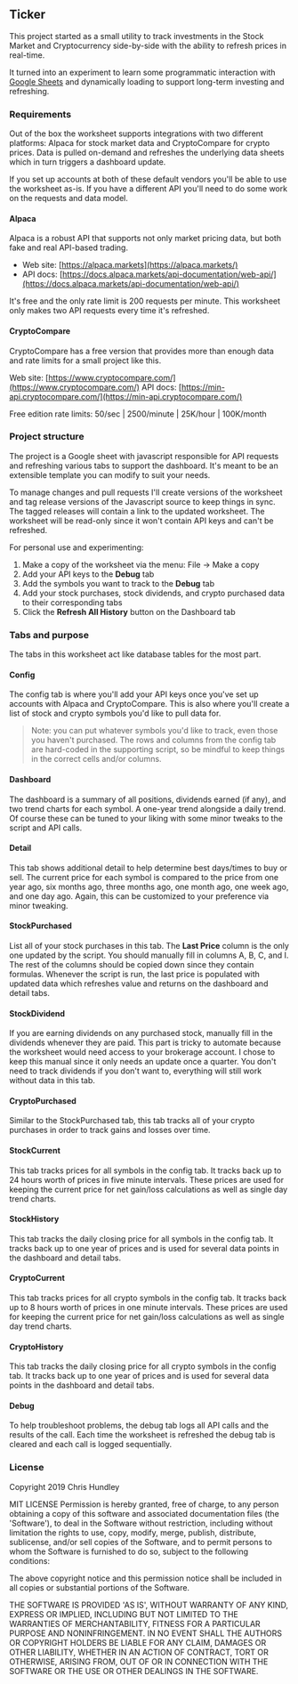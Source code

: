 ## Ticker
This project started as a small utility to track investments in the Stock Market and Cryptocurrency side-by-side with the ability to refresh prices in real-time.

It turned into an experiment to learn some programmatic interaction with [Google Sheets](https://www.google.com/sheets/about/) and dynamically loading to support long-term investing and refreshing.

### Requirements
Out of the box the worksheet supports integrations with two different platforms: Alpaca for stock market data and CryptoCompare for crypto prices. Data is pulled on-demand and refreshes the underlying data sheets which in turn triggers a dashboard update.

If you set up accounts at both of these default vendors you'll be able to use the worksheet as-is. If you have a different API you'll need to do some work on the requests and data model.

#### Alpaca
Alpaca is a robust API that supports not only market pricing data, but both fake and real API-based trading.

* Web site: [https://alpaca.markets](https://alpaca.markets/)
* API docs: [https://docs.alpaca.markets/api-documentation/web-api/](https://docs.alpaca.markets/api-documentation/web-api/)

It's free and the only rate limit is 200 requests per minute. This worksheet only makes two API requests every time it's refreshed.

#### CryptoCompare
CryptoCompare has a free version that provides more than enough data and rate limits for a small project like this.

Web site: [https://www.cryptocompare.com/](https://www.cryptocompare.com/)
API docs: [https://min-api.cryptocompare.com/](https://min-api.cryptocompare.com/)

Free edition rate limits: 50/sec | 2500/minute | 25K/hour | 100K/month

### Project structure
The project is a Google sheet with javascript responsible for API requests and refreshing various tabs to support the dashboard. It's meant to be an extensible template you can modify to suit your needs.

To manage changes and pull requests I'll create versions of the worksheet and tag release versions of the Javascript source to keep things in sync. The tagged releases will contain a link to the updated worksheet. The worksheet will be read-only since it won't contain API keys and can't be refreshed.

For personal use and experimenting:

1. Make a copy of the worksheet via the menu: File -> Make a copy
2. Add your API keys to the **Debug** tab
3. Add the symbols you want to track to the **Debug** tab
4. Add your stock purchases, stock dividends, and crypto purchased data to their corresponding tabs
5. Click the **Refresh All History** button on the Dashboard tab

### Tabs and purpose
The tabs in this worksheet act like database tables for the most part.

#### Config
The config tab is where you'll add your API keys once you've set up accounts with Alpaca and CryptoCompare. This is also where you'll create a list of stock and crypto symbols you'd like to pull data for.

> Note: you can put whatever symbols you'd like to track, even those you haven't purchased. The rows and columns from the config tab are hard-coded in the supporting script, so be mindful to keep things in the correct cells and/or columns.

#### Dashboard
The dashboard is a summary of all positions, dividends earned (if any), and two trend charts for each symbol. A one-year trend alongside a daily trend. Of course these can be tuned to your liking with some minor tweaks to the script and API calls.

#### Detail
This tab shows additional detail to help determine best days/times to buy or sell. The current price for each symbol is compared to the price from one year ago, six months ago, three months ago, one month ago, one week ago, and one day ago. Again, this can be customized to your preference via minor tweaking.

#### StockPurchased
List all of your stock purchases in this tab. The **Last Price** column is the only one updated by the script. You should manually fill in columns A, B, C, and I. The rest of the columns should be copied down since they contain formulas. Whenever the script is run, the last price is populated with updated data which refreshes value and returns on the dashboard and detail tabs.

#### StockDividend
If you are earning dividends on any purchased stock, manually fill in the dividends whenever they are paid. This part is tricky to automate because the worksheet would need access to your brokerage account. I chose to keep this manual since it only needs an update once a quarter. You don't need to track dividends if you don't want to, everything will still work without data in this tab.

#### CryptoPurchased
Similar to the StockPurchased tab, this tab tracks all of your crypto purchases in order to track gains and losses over time.

#### StockCurrent
This tab tracks prices for all symbols in the config tab. It tracks back up to 24 hours worth of prices in five minute intervals. These prices are used for keeping the current price for net gain/loss calculations as well as single day trend charts.

#### StockHistory
This tab tracks the daily closing price for all symbols in the config tab. It tracks back up to one year of prices and is used for several data points in the dashboard and detail tabs.

#### CryptoCurrent
This tab tracks prices for all crypto symbols in the config tab. It tracks back up to 8 hours worth of prices in one minute intervals. These prices are used for keeping the current price for net gain/loss calculations as well as single day trend charts.

#### CryptoHistory
This tab tracks the daily closing price for all crypto symbols in the config tab. It tracks back up to one year of prices and is used for several data points in the dashboard and detail tabs.

#### Debug
To help troubleshoot problems, the debug tab logs all API calls and the results of the call. Each time the worksheet is refreshed the debug tab is cleared and each call is logged sequentially.

### License
Copyright 2019 Chris Hundley

MIT LICENSE
 Permission is hereby granted, free of charge, to any person obtaining a copy of this software and associated documentation files (the 'Software'), to deal in the Software without restriction, including without limitation the rights to use, copy, modify, merge, publish, distribute, sublicense, and/or sell copies of the Software, and to permit persons to whom the Software is furnished to do so, subject to the following conditions:

The above copyright notice and this permission notice shall be included in all copies or substantial portions of the Software.

THE SOFTWARE IS PROVIDED 'AS IS', WITHOUT WARRANTY OF ANY KIND, EXPRESS OR IMPLIED, INCLUDING BUT NOT LIMITED TO THE WARRANTIES OF MERCHANTABILITY, FITNESS FOR A PARTICULAR PURPOSE AND NONINFRINGEMENT. IN NO EVENT SHALL THE AUTHORS OR COPYRIGHT HOLDERS BE LIABLE FOR ANY CLAIM, DAMAGES OR OTHER LIABILITY, WHETHER IN AN ACTION OF CONTRACT, TORT OR OTHERWISE, ARISING FROM, OUT OF OR IN CONNECTION WITH THE SOFTWARE OR THE USE OR OTHER DEALINGS IN THE SOFTWARE.
